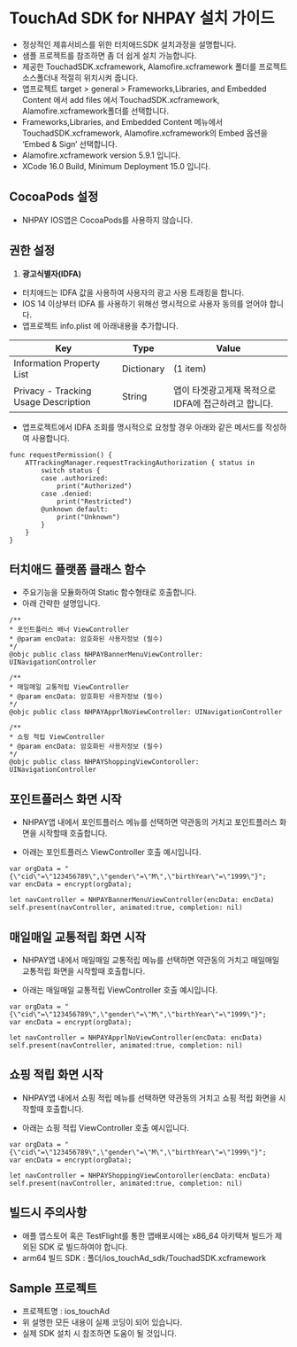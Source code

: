 #  TouchAd SDK  for NHPAY 설치 가이드

* 정상적인 제휴서비스를 위한 터치애드SDK 설치과정을 설명합니다.
* 샘플 프로젝트를 참조하면 좀 더 쉽게 설치 가능합니다.
* 제공한 TouchadSDK.xcframework, Alamofire.xcframework 폴더를 프로젝트 소스폴더내 적절히 위치시켜 줍니다.
* 앱프로젝트 target > general > Frameworks,Libraries, and Embedded Content 에서 add files 에서 TouchadSDK.xcframework, Alamofire.xcframework폴더를 선택합니다.
* Frameworks,Libraries, and Embedded Content 메뉴에서 TouchadSDK.xcframework, Alamofire.xcframework의 Embed 옵션을 ‘Embed & Sign’ 선택합니다.
* Alamofire.xcframework version 5.9.1 입니다.
* XCode 16.0 Build, Minimum Deployment 15.0 입니다.


## CocoaPods 설정
* NHPAY IOS앱은 CocoaPods를 사용하지 않습니다.


## 권한 설정
1. **광고식별자(IDFA)**
* 터치애드는 IDFA 값을 사용하여 사용자의 광고 사용 트래킹을 합니다.  
* IOS 14 이상부터 IDFA 를 사용하기 위해선 명시적으로 사용자 동의를 얻어야 합니다.
* 앱프로젝트 info.plist 에 아래내용을 추가합니다.

| Key | Type | Value |
|---|---|---|
| Information Property List|Dictionary|(1 item)|
| Privacy - Tracking Usage Description|String|앱이 타겟광고게재 목적으로 IDFA에 접근하려고 합니다.|

* 앱프로젝트에서 IDFA 조회를 명시적으로 요청할 경우 아래와 같은 메서드를 작성하여 사용합니다.

```
func requestPermission() { 
    ATTrackingManager.requestTrackingAuthorization { status in 
        switch status { 
        case .authorized: 
            print("Authorized") 
        case .denied: 
            print("Restricted") 
        @unknown default: 
            print("Unknown") 
        } 
    } 
}
```

## 터치애드 플랫폼 클래스 함수

- 주요기능을 모듈화하여 Static 함수형태로 호출합니다.
- 아래 간략한 설명입니다.
```
/**
* 포인트플러스 배너 ViewController
* @param encData: 암호화된 사용자정보 (필수)
*/
@objc public class NHPAYBannerMenuViewController: UINavigationController

/**
* 매일매일 교통적립 ViewController
* @param encData: 암호화된 사용자정보 (필수)
*/
@objc public class NHPAYApprlNoViewController: UINavigationController

/**
* 쇼핑 적립 ViewController
* @param encData: 암호화된 사용자정보 (필수)
*/
@objc public class NHPAYShoppingViewContoroller: UINavigationController
```

## 포인트플러스 화면 시작

*  NHPAY앱 내에서 포인트플러스 메뉴를 선택하면 약관동의 거치고 포인트플러스 화면을 시작할때 호출합니다.

* 아래는 포인트플러스 ViewController 호출 예시입니다.
```
var orgData = "{\"cid\"=\"123456789\",\"gender\"=\"M\",\"birthYear\"=\"1999\"}";
var encData = encrypt(orgData);

let navController = NHPAYBannerMenuViewController(encData: encData)
self.present(navController, animated:true, completion: nil)
```

## 매일매일 교통적립 화면 시작

*  NHPAY앱 내에서 매일매일 교통적립 메뉴를 선택하면 약관동의 거치고 매일매일 교통적립 화면을 시작할때 호출합니다.

* 아래는 매일매일 교통적립 ViewController 호출 예시입니다.
```
var orgData = "{\"cid\"=\"123456789\",\"gender\"=\"M\",\"birthYear\"=\"1999\"}";
var encData = encrypt(orgData);

let navController = NHPAYApprlNoViewController(encData: encData)
self.present(navController, animated:true, completion: nil)
```

## 쇼핑 적립 화면 시작

*  NHPAY앱 내에서 쇼핑 적립 메뉴를 선택하면 약관동의 거치고 쇼핑 적립 화면을 시작할때 호출합니다.

* 아래는 쇼핑 적립 ViewController 호출 예시입니다.
```
var orgData = "{\"cid\"=\"123456789\",\"gender\"=\"M\",\"birthYear\"=\"1999\"}";
var encData = encrypt(orgData);

let navController = NHPAYShoppingViewContoroller(encData: encData)
self.present(navController, animated:true, completion: nil)
```

## 빌드시  주의사항

* 애플 앱스토어 혹은 TestFlight를 통한 앱배포시에는 x86_64 아키텍쳐 빌드가 제외된 SDK 로 빌드하여야 합니다.
* arm64 빌드 SDK : 폴더/ios_touchAd_sdk/TouchadSDK.xcframework

## Sample 프로젝트

* 프로젝트명 : ios_touchAd
* 위 설명한 모든 내용이 실제 코딩이 되어 있습니다.
* 실제 SDK 설치 시 참조하면 도움이 될 것입니다.
